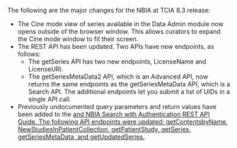 The following are the major changes for the NBIA at TCIA 8.3 release:

<ul>
<li>The Cine mode view of series available in the Data Admin module now opens outside of the browser window. This allows curators to expand the Cine mode window to fit their screen.
<li>The REST API has been updated. Two APIs have new endpoints, as follows:
  <ul>
    <li>The getSeries API has two new endpoints, LicenseName and LicenseURI.
    <li>The getSeriesMetaData2 API, which is an Advanced API, now returns the same endpoints as the getSeriesMetaData API, which is a Search API. The additional endpoints let you submit a list of UIDs in a single API call.
  </ul>
<li>Previously undocumented query parameters and return values have been added to the <a href="https://wiki.cancerimagingarchive.net/display/Public/NBIA+Search+REST+API+Guide"NBIA Search REST API Guide</a> and <a href="https://wiki.cancerimagingarchive.net/display/Public/NBIA+Search+with+Authentication+REST+API+Guide"</a>NBIA Search with Authentication REST API Guide. The following API endpoints were updated: getContentsbyName, NewStudiesInPatientCollection, getPatientStudy, getSeries, getSeriesMetaData, and getUpdatedSeries.
</ul>

